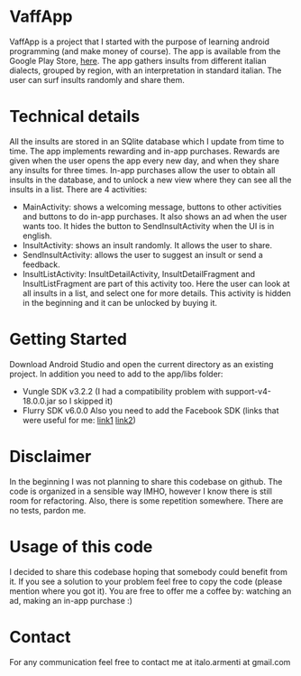 VaffApp
=======
VaffApp is a project that I started with the purpose of learning android programming (and make money of course). The app is available from the Google Play Store, [here](https://play.google.com/store/apps/details?id=italo.vaffapp.app).
The app gathers insults from different italian dialects, grouped by region, with an interpretation in standard italian. The user can surf insults randomly and share them.

# Technical details
All the insults are stored in an SQlite database which I update from time to time.
The app implements rewarding and in-app purchases. Rewards are given when the user opens the app every new day, and when they share any insults for three times. In-app purchases allow the user to obtain all insults in the database, and to unlock a new view where they can see all the insults in a list.
There are 4 activities:
* MainActivity: shows a welcoming message, buttons to other activities and buttons to do in-app purchases. It also shows an ad when the user wants too. It hides the button to SendInsultActivity when the UI is in english.
* InsultActivity: shows an insult randomly. It allows the user to share.
* SendInsultActivity: allows the user to suggest an insult or send a feedback.
* InsultListActivity: InsultDetailActivity, InsultDetailFragment and InsultListFragment are part of this activity too. Here the user can look at all insults in a list, and select one for more details. This activity is hidden in the beginning and it can be unlocked by buying it.

# Getting Started
Download Android Studio and open the current directory as an existing project.
In addition you need to add to the app/libs folder:
* Vungle SDK v3.2.2 (I had a compatibility problem with support-v4-18.0.0.jar so I skipped it)
* Flurry SDK v6.0.0
Also you need to add the Facebook SDK (links that were useful for me: [link1](http://stackoverflow.com/questions/22382905/import-facebook-sdk-on-android-studio-0-5-1) [link2](http://stackoverflow.com/questions/21477884/couldnt-import-library-project-android-studio))

# Disclaimer
In the beginning I was not planning to share this codebase on github. The code is organized in a sensible way IMHO, however I know there is still room for refactoring. Also, there is some repetition somewhere.
There are no tests, pardon me.

# Usage of this code
I decided to share this codebase hoping that somebody could benefit from it. If you see a solution to your problem feel free to copy the code (please mention where you got it). You are free to offer me a coffee by: watching an ad, making an in-app purchase :)

# Contact
For any communication feel free to contact me at italo.armenti at gmail.com